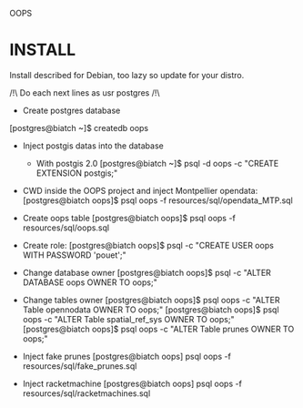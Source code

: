 OOPS

# INSTALL

Install described for Debian, too lazy so update for your distro.

/!\ Do each next lines as usr postgres /!\

- Create postgres database

[postgres@biatch ~]$ createdb oops

- Inject postgis datas into the database

  * With postgis 2.0
	[postgres@biatch ~]$ psql -d oops -c "CREATE EXTENSION postgis;"

- CWD inside the OOPS project and inject Montpellier opendata:
	[postgres@biatch oops]$ psql oops -f resources/sql/opendata_MTP.sql

- Create oops table
	[postgres@biatch oops]$ psql oops -f resources/sql/oops.sql


- Create role:
[postgres@biatch oops]$  psql -c "CREATE USER oops WITH PASSWORD 'pouet';"

- Change database owner
[postgres@biatch oops]$  psql -c "ALTER DATABASE oops OWNER TO oops;"

- Change tables owner
[postgres@biatch oops]$  psql  oops -c "ALTER Table opennodata OWNER TO oops;"
[postgres@biatch oops]$  psql  oops -c "ALTER Table spatial_ref_sys OWNER TO oops;"
[postgres@biatch oops]$  psql  oops -c "ALTER Table prunes OWNER TO oops;"

- Inject fake prunes
[postgres@biatch oops] psql oops -f resources/sql/fake_prunes.sql

- Inject racketmachine
[postgres@biatch oops] psql oops -f resources/sql/racketmachines.sql